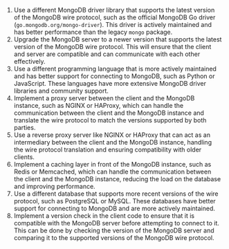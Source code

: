 
1. Use a different MongoDB driver library that supports the latest version of the MongoDB wire protocol, such as the official MongoDB Go driver (`go.mongodb.org/mongo-driver`). This driver is actively maintained and has better performance than the legacy `mongo` package.
2. Upgrade the MongoDB server to a newer version that supports the latest version of the MongoDB wire protocol. This will ensure that the client and server are compatible and can communicate with each other effectively.
3. Use a different programming language that is more actively maintained and has better support for connecting to MongoDB, such as Python or JavaScript. These languages have more extensive MongoDB driver libraries and community support.
4. Implement a proxy server between the client and the MongoDB instance, such as NGINX or HAProxy, which can handle the communication between the client and the MongoDB instance and translate the wire protocol to match the versions supported by both parties.
5. Use a reverse proxy server like NGINX or HAProxy that can act as an intermediary between the client and the MongoDB instance, handling the wire protocol translation and ensuring compatibility with older clients.
6. Implement a caching layer in front of the MongoDB instance, such as Redis or Memcached, which can handle the communication between the client and the MongoDB instance, reducing the load on the database and improving performance.
7. Use a different database that supports more recent versions of the wire protocol, such as PostgreSQL or MySQL. These databases have better support for connecting to MongoDB and are more actively maintained.
8. Implement a version check in the client code to ensure that it is compatible with the MongoDB server before attempting to connect to it. This can be done by checking the version of the MongoDB server and comparing it to the supported versions of the MongoDB wire protocol.